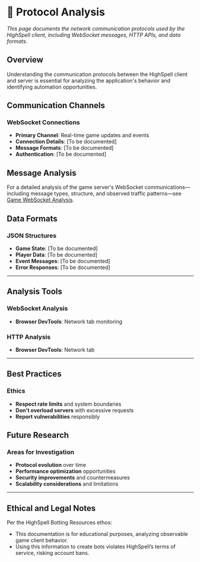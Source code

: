 # 📡 Protocol Analysis

*This page documents the network communication protocols used by the HighSpell client, including WebSocket messages, HTTP APIs, and data formats.*

## Overview

Understanding the communication protocols between the HighSpell client and server is essential for analyzing the application's behavior and identifying automation opportunities.

## Communication Channels

### WebSocket Connections
- **Primary Channel**: Real-time game updates and events
- **Connection Details**: [To be documented]
- **Message Formats**: [To be documented]
- **Authentication**: [To be documented]


## Message Analysis

For a detailed analysis of the game server's WebSocket communications—including message types, structure, and observed traffic patterns—see [Game WebSocket Analysis](game-websocket.md).

## Data Formats

### JSON Structures
- **Game State**: [To be documented]
- **Player Data**: [To be documented]
- **Event Messages**: [To be documented]
- **Error Responses**: [To be documented]

---

## Analysis Tools

### WebSocket Analysis
- **Browser DevTools**: Network tab monitoring

### HTTP Analysis
- **Browser DevTools**: Network tab

---

## Best Practices

### Ethics
- **Respect rate limits** and system boundaries
- **Don't overload servers** with excessive requests
- **Report vulnerabilities** responsibly

## Future Research

### Areas for Investigation
- **Protocol evolution** over time
- **Performance optimization** opportunities
- **Security improvements** and countermeasures
- **Scalability considerations** and limitations

---

## Ethical and Legal Notes
Per the HighSpell Botting Resources ethos:
- This documentation is for educational purposes, analyzing observable game client behavior.
- Using this information to create bots violates HighSpell’s terms of service, risking account bans.